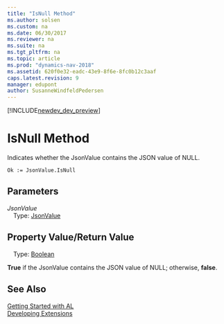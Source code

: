 ```yaml
---
title: "IsNull Method"
ms.author: solsen
ms.custom: na
ms.date: 06/30/2017
ms.reviewer: na
ms.suite: na
ms.tgt_pltfrm: na
ms.topic: article
ms.prod: "dynamics-nav-2018"
ms.assetid: 620f0e32-eadc-43e9-8f6e-8fc0b12c3aaf
caps.latest.revision: 9
manager: edupont
author: SusanneWindfeldPedersen
---
```


[!INCLUDE[newdev_dev_preview](../includes/newdev_dev_preview.md)]

# IsNull Method

Indicates whether the JsonValue contains the JSON value of NULL.

```
Ok := JsonValue.IsNull
```

## Parameters
*JsonValue*  
&emsp;Type: [JsonValue](jsonvalue-class.md)

## Property Value/Return Value
&emsp;Type: [Boolean](../datatypes/devenv-boolean-data-type.md)

**True** if the JsonValue contains the JSON value of NULL; otherwise, **false**.

## See Also
[Getting Started with AL](../devenv-get-started.md)  
[Developing Extensions](../devenv-dev-overview.md)

